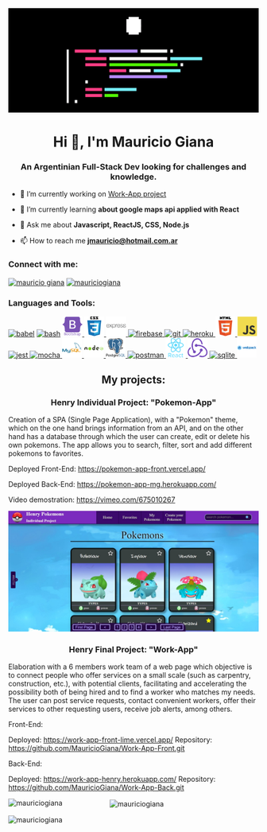 <div align="center"><img src="https://github.com/MauricioGiana/MauricioGiana/blob/9005c18ae14f6bc86d66459fd90672b88af2e808/assets/ezgif.com-gif-maker.gif"/></div>
          <h1 align="center">Hi 👋, I'm Mauricio Giana</h1>
<h3 align="center">An Argentinian Full-Stack Dev looking for challenges and knowledge.</h3>

- 🔭 I’m currently working on [Work-App project](https://github.com/MauricioGiana/Work-App-Front.git)

- 🌱 I’m currently learning **about google maps api applied with React**

- 💬 Ask me about **Javascript, ReactJS, CSS, Node.js**

- 📫 How to reach me **jmauricio@hotmail.com.ar**

<h3 align="left">Connect with me:</h3>
<p align="left">
<a href="https://linkedin.com/in/mauricio giana" target="blank"><img align="center" src="https://raw.githubusercontent.com/rahuldkjain/github-profile-readme-generator/master/src/images/icons/Social/linked-in-alt.svg" alt="mauricio giana" height="30" width="40" /></a>
<a href="https://codesandbox.com/mauriciogiana" target="blank"><img align="center" src="https://raw.githubusercontent.com/rahuldkjain/github-profile-readme-generator/master/src/images/icons/Social/codesandbox.svg" alt="mauriciogiana" height="30" width="40" /></a>
</p>

<h3 align="left">Languages and Tools:</h3>
<p align="left"> <a align="center" href="https://babeljs.io/" target="_blank" rel="noreferrer"> <img src="https://www.vectorlogo.zone/logos/babeljs/babeljs-icon.svg" alt="babel" width="40" height="40"/></a> 
<a href="https://www.gnu.org/software/bash/" target="_blank" rel="noreferrer"> <img src="https://www.vectorlogo.zone/logos/gnu_bash/gnu_bash-icon.svg" alt="bash" width="40" height="40"/></a> 
<a href="https://getbootstrap.com" target="_blank" rel="noreferrer"> <img src="https://raw.githubusercontent.com/devicons/devicon/master/icons/bootstrap/bootstrap-plain-wordmark.svg" alt="bootstrap" width="40" height="40"/> </a> <a href="https://www.w3schools.com/css/" target="_blank" rel="noreferrer"> <img src="https://raw.githubusercontent.com/devicons/devicon/master/icons/css3/css3-original-wordmark.svg" alt="css3" width="40" height="40"/> </a> <a href="https://expressjs.com" target="_blank" rel="noreferrer"> <img src="https://raw.githubusercontent.com/devicons/devicon/master/icons/express/express-original-wordmark.svg" alt="express" width="40" height="40"/> </a> <a href="https://firebase.google.com/" target="_blank" rel="noreferrer"> <img src="https://www.vectorlogo.zone/logos/firebase/firebase-icon.svg" alt="firebase" width="40" height="40"/> </a> <a href="https://git-scm.com/" target="_blank" rel="noreferrer"> <img src="https://www.vectorlogo.zone/logos/git-scm/git-scm-icon.svg" alt="git" width="40" height="40"/> </a> <a href="https://heroku.com" target="_blank" rel="noreferrer"> <img src="https://www.vectorlogo.zone/logos/heroku/heroku-icon.svg" alt="heroku" width="40" height="40"/> </a> <a href="https://www.w3.org/html/" target="_blank" rel="noreferrer"> <img src="https://raw.githubusercontent.com/devicons/devicon/master/icons/html5/html5-original-wordmark.svg" alt="html5" width="40" height="40"/> </a> <a href="https://developer.mozilla.org/en-US/docs/Web/JavaScript" target="_blank" rel="noreferrer"> <img src="https://raw.githubusercontent.com/devicons/devicon/master/icons/javascript/javascript-original.svg" alt="javascript" width="40" height="40"/> </a> <a href="https://jestjs.io" target="_blank" rel="noreferrer"> <img src="https://www.vectorlogo.zone/logos/jestjsio/jestjsio-icon.svg" alt="jest" width="40" height="40"/> </a> <a href="https://mochajs.org" target="_blank" rel="noreferrer"> <img src="https://www.vectorlogo.zone/logos/mochajs/mochajs-icon.svg" alt="mocha" width="40" height="40"/> </a> <a href="https://www.mysql.com/" target="_blank" rel="noreferrer"> <img src="https://raw.githubusercontent.com/devicons/devicon/master/icons/mysql/mysql-original-wordmark.svg" alt="mysql" width="40" height="40"/> </a> <a href="https://nodejs.org" target="_blank" rel="noreferrer"> <img src="https://raw.githubusercontent.com/devicons/devicon/master/icons/nodejs/nodejs-original-wordmark.svg" alt="nodejs" width="40" height="40"/> </a> <a href="https://www.postgresql.org" target="_blank" rel="noreferrer"> <img src="https://raw.githubusercontent.com/devicons/devicon/master/icons/postgresql/postgresql-original-wordmark.svg" alt="postgresql" width="40" height="40"/> </a> <a href="https://postman.com" target="_blank" rel="noreferrer"> <img src="https://www.vectorlogo.zone/logos/getpostman/getpostman-icon.svg" alt="postman" width="40" height="40"/> </a> <a href="https://reactjs.org/" target="_blank" rel="noreferrer"> <img src="https://raw.githubusercontent.com/devicons/devicon/master/icons/react/react-original-wordmark.svg" alt="react" width="40" height="40"/> </a> <a href="https://redux.js.org" target="_blank" rel="noreferrer"> <img src="https://raw.githubusercontent.com/devicons/devicon/master/icons/redux/redux-original.svg" alt="redux" width="40" height="40"/> </a> <a href="https://www.sqlite.org/" target="_blank" rel="noreferrer"> <img src="https://www.vectorlogo.zone/logos/sqlite/sqlite-icon.svg" alt="sqlite" width="40" height="40"/> </a> <a href="https://webpack.js.org" target="_blank" rel="noreferrer"> <img src="https://raw.githubusercontent.com/devicons/devicon/d00d0969292a6569d45b06d3f350f463a0107b0d/icons/webpack/webpack-original-wordmark.svg" alt="webpack" width="40" height="40"/> </a> </p>

<h2 align="center">My projects:</h2>
<h3 align="center">Henry Individual Project: "Pokemon-App"</h3>

Creation of a SPA (Single Page Application), with a "Pokemon" theme, which on the one hand brings information from an API, and on the other hand has a database through which the user can create, edit or delete his own pokemons.
The app allows you to search, filter, sort and add different pokemons to favorites.

Deployed Front-End:
https://pokemon-app-front.vercel.app/

Deployed Back-End:
https://pokemon-app-mg.herokuapp.com/

Video demostration: 
https://vimeo.com/675010267

<div align="center"><img src="https://github.com/MauricioGiana/MauricioGiana/blob/6d54bc7de2fdb72fe8be67d2f008a555666cc7f5/assets/pokeapp.jpg"/></div>


<h3 align="center">Henry Final Project: "Work-App"</h3>

 Elaboration with a 6 members work team of a web page which objective is to connect people who offer services on a small scale (such as carpentry, construction, etc.), with potential clients, facilitating and accelerating the possibility both of being hired and to  find a worker who matches my needs.
The user can post service requests, contact convenient workers, offer their services to other requesting users, receive job alerts, among others.

Front-End:

Deployed: https://work-app-front-lime.vercel.app/
Repository: https://github.com/MauricioGiana/Work-App-Front.git

Back-End:

Deployed: https://work-app-henry.herokuapp.com/
Repository: https://github.com/MauricioGiana/Work-App-Back.git

<p><img width="200" align="left" src="https://github-readme-stats.vercel.app/api/top-langs?username=mauriciogiana&show_icons=true&locale=en&layout=compact" alt="mauriciogiana" /></p>

<p>&nbsp;<img align="center" src="https://github-readme-stats.vercel.app/api?username=mauriciogiana&show_icons=true&locale=en" alt="mauriciogiana" /></p>

<p><img align="center" src="https://github-readme-streak-stats.herokuapp.com/?user=mauriciogiana&" alt="mauriciogiana" /></p>

